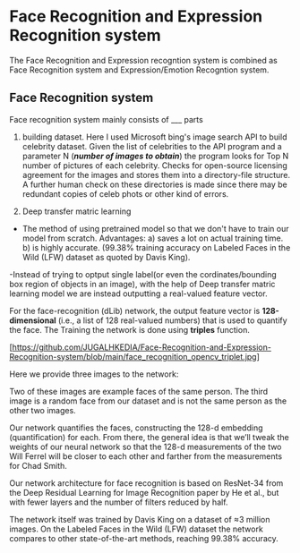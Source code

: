 # Face Recognition and Expression Recognition system

The Face Recognition and Expression recogntion system is combined as Face Recognition system and Expression/Emotion Recogntion system.

## Face Recognition system

Face recognition system mainly consists of ___ parts

1) building dataset.
Here I used Microsoft bing's image search API to build celebrity dataset. Given the list of celebrities to the API program and a parameter N (***number of images to obtain***) the program looks for Top N number of pictures of each celebrity. Checks for open-source licensing agreement for the images and stores them into a directory-file structure. A further human check on these directories is made since there may be redundant copies of celeb phots or other kind of errors.

2) Deep transfer matric learning
- The method of using pretrained model so that we don't have to train our model from scratch.
Advantages:
a) saves a lot on actual training time.
b) is highly accurate. (99.38% training accuracy on Labeled Faces in the Wild (LFW) dataset as quoted by Davis King).

-Instead of trying to optput single label(or even the cordinates/bounding box region of objects in an image), with the help of Deep transfer matric learning model we are instead outputting a real-valued feature vector.

For the face-recognition (dLib) network, the output feature vector is **128-dimensional** (i.e., a list of 128 real-valued numbers) that is used to quantify the face. The Training the network is done using **triples** function.

[https://github.com/JUGALHKEDIA/Face-Recognition-and-Expression-Recognition-system/blob/main/face_recognition_opencv_triplet.jpg]

Here we provide three images to the network:

Two of these images are example faces of the same person. The third image is a random face from our dataset and is not the same person as the other two images.

Our network quantifies the faces, constructing the 128-d embedding (quantification) for each. From there, the general idea is that we’ll tweak the weights of our neural network so that the 128-d measurements of the two Will Ferrel will be closer to each other and farther from the measurements for Chad Smith.

Our network architecture for face recognition is based on ResNet-34 from the Deep Residual Learning for Image Recognition paper by He et al., but with fewer layers and the number of filters reduced by half.

The network itself was trained by Davis King on a dataset of ≈3 million images. On the Labeled Faces in the Wild (LFW) dataset the network compares to other state-of-the-art methods, reaching 99.38% accuracy.


